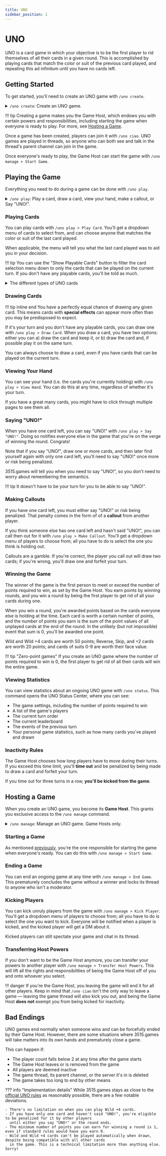 ```yaml
---
title: UNO
sidebar_position: 1
---
```


# UNO

UNO is a card game in which your objective is to be the first player to rid themselves of all their cards in a given
round. This is accomplished by playing cards that match the color or suit of the previous card played, and repeating
this ad infinitum until you have no cards left.

## Getting Started

To get started, you'll need to create an UNO game with `/uno create`.

<details>
    <summary><code>/uno create</code>: Create an UNO game.</summary>
    <h2><code>/uno create</code></h2>
    <p>Create an UNO game.</p>
    <h3>Options</h3>
    <ul>
        <li>
            <code>players</code> (number): The maximum number of players that can join your game (2-20). Defaults to
            20.
        </li>
        <li>
            <code>points</code> (number): The number of points required to win the game (0-1000). Defaults to 500.
        </li>
        <li>
            <code>timeout</code> (number): The number of seconds in which players have to move before being
            penalized (30-120). Defaults to 60.
        </li>
    </ul>
</details>

!!! tip
Creating a game makes you the Game Host, which endows you with certain powers and responsibilities, including starting
the game when everyone is ready to play. For more, see [Hosting a Game](#hosting-a-game).

Once a game has been created, players can join it with `/uno ciao`. UNO games are played in threads, so anyone
who can both see and talk in the thread's parent channel can join in the game.

Once everyone's ready to play, the Game Host can start the game with `/uno manage > Start Game`.

## Playing the Game

Everything you need to do during a game can be done with `/uno play`.

<details>
    <summary><code>/uno play</code>: Play a card, draw a card, view your hand, make a callout, or Say "UNO!".</summary>
    <h2><code>/uno play</code></h2>
    <p>Play a card, draw a card, view your hand, make a callout, or Say "UNO!".</p>
    <h3>Required Options</h3>
    <ul>
        <li><code>action</code> (choice): The action you want to perform.</li>
        <ul>
            <li><b>Choices</b>:</li>
            <ul>
                <li>Play Card</li>
                <li>Draw Card</li>
                <li>View Hand</li>
                <li>Make Callout</li>
                <li>Say "UNO!"</li>
            </ul>
        </ul>
    </ul>
</details>

### Playing Cards

You can play cards with `/uno play > Play Card`. You'll get a dropdown menu of cards to select from, and can
choose anyone that matches the color or suit of the last card played.

When applicable, the menu will tell you what the last card played was to aid you in your decision.

!!! tip
You can use the "Show Playable Cards" button to filter the card selection menu down to only the cards that can be
played on the current turn. If you don't have any playable cards, you'll be told as much.

<details>
    <summary>The different types of UNO cards</summary>
    <h2>Color Cards</h2>
    <p>
        Most UNO cards come in one of four different colors: <b>Red</b>, <b>Blue</b>, <b>Greeen</b>, and <b>Yellow</b>.
        Each of these colors comes in 13 different suits: <b>0</b>, <b>1</b>, <b>2</b>, <b>3</b>, <b>4</b>, <b>5</b>,
        <b> 6</b>, <b>7</b>, <b>8</b>, <b>9</b>, <b>Reverse</b>, <b>Skip</b>, and <b>+2</b>.
    </p>
    <p>
        When it's your turn, you can play any card that matches the color or suit of the last card played. For
        example,
        if the last card played was a Blue 4, you could play a Red 4, a Blue 5, or a Blue Reverse.
    </p>
    <p>
        <b>Reverse</b>, <b>Skip</b>, and <b>+2</b> have special effects when played:
        <ul>
            <li><b>Reverse</b>: Reverses the turn order.</li>
            <li><b>Skip</b>: Skips the next player's turn.</li>
            <li><b>+2</b>: Forces the next player to draw two cards and forfeit their turn.</li>
        </ul>
    </p>
    <h2>Wild Cards</h2>
    <p>
        <b>Wild</b> cards are special cards that can always be played regardless of the color or suit of the last card
        played. They also allow you to choose what the next color in play will be.
    </p>
    <p>
        <b>Wild +4</b> cards are Wild cards with the additional benefit of making the next player draw four cards
        and forfeit their turn. This is the most powerful card in the game, so if you have one, use it wisely!
    </p>
</details>

### Drawing Cards

!!! tip inline end
You have a perfectly equal chance of drawing any given card. This means cards with <b>special effects</b> can appear
more often than you may be predisposed to expect.

If it's your turn and you don't have any playable cards, you can draw one with `/uno play > Draw Card`. When you draw
a card, you have two options: either you can a) draw the card and keep it, or b) draw the card and, if possible
play it on the same turn.

You can always choose to draw a card, even if you have cards that can be played on the current turn.

### Viewing Your Hand

You can see your hand (i.e. the cards you're currently holding) with `/uno play > View Hand`. You can do this at
any time, regardless of whether it's your turn.

If you have a great many cards, you might have to click through multiple pages to see them all.

### Saying "UNO!"

When you have one card left, you can say "UNO!" with `/uno play > Say "UNO!"`. Doing so notifies everyone else in the
game that you're on the verge of winning the round. Congrats!

Note that if you say "UNO!", draw one or more cards, and then later find yourself again with only one card left, you'll
need to say "UNO!" once more or risk being penalized.

3515.games will tell you when you need to say "UNO!", so you don't need to worry about remembering the semantics.

!!! tip
It doesn't have to be your turn for you to be able to say "UNO!".

### Making Callouts

If you have one card left, you must either say "UNO!" or risk being penalized. That penalty comes in the form of
of a **callout** from another player.

If you think someone else has one card left and hasn't said "UNO!", you can call then out for it with
`/uno play > Make Callout`. You'll get a dropdown menu of players to choose from; all you have to do is select the one
you think is holding out.

Callouts are a gamble. If you're correct, the player you call out will draw two cards; if you're wrong, you'll draw
one and forfeit your turn.

### Winning the Game

The winner of the game is the first person to meet or exceed the number of points required to win, as set by the Game
Host. You earn points by winning rounds, and you win a round by being the first player to get rid of all your cards
during one.

When you win a round, you're awarded points based on the cards everyone else is holding at the time. Each card is worth
a certain number of points, and the number of points you earn is the sum of the point values of all unplayed cards
at the end of the round. In the unlikely (but not impossible) event that sum is 0, you'll be awarded one point.

Wild and Wild +4 cards are worth 50 points; Reverse, Skip, and +2 cards are worth 20 points; and cards of suits 0-9
are worth their face value.

!!! tip "Zero-point games"
If you create an UNO game where the number of points required to win is 0, the first player to get rid of all their
cards will win the entire game.

### Viewing Statistics

You can view statistics about an ongoing UNO game with `/uno status`. This command opens the UNO Status Center,
where you can see:

- The game settings, including the number of points required to win
- A list of the game's players
- The current turn order
- The current leaderboard
- The events of the previous turn
- Your personal game statistics, such as how many cards you've played and drawn

### Inactivity Rules

The Game Host chooses how long players have to move during their turns. If you exceed this time limit, you'll
**time out** and be penalized by being made to draw a card and forfeit your turn.

If you time out for three turns in a row, **you'll be kicked from the game**.

## Hosting a Game

When you create an UNO game, you become its **Game Host**. This grants you exclusive access to the `/uno manage`
command.

<details>
    <summary><code>/uno manage</code>: Manage an UNO game. Game Hosts only.</summary>
    <h2><code>/uno manage</code></h2>
    <p>Manage an UNO game. Game Hosts only.</p>
    <h3>Required Options</h3>
    <ul>
        <li><code>action</code> (choice): The action you want to perform.</li>
        <ul>
            <li><b>Choices</b>:</li>
            <ul>
                <li>Start Game</li>
                <li>End Game</li>
                <li>Kick Player</li>
                <li>Transfer Host Powers</li>
            </ul>
        </ul>
    </ul>
</details>

### Starting a Game

As mentioned [previously](#getting-started), you're the one responsible for starting the game when everyone's ready.
You can do this with `/uno manage > Start Game`.

### Ending a Game

You can end an ongoing game at any time with `/uno manage > End Game`. This prematurely concludes the game without
a winner and locks its thread to anyone who isn't a moderator.

### Kicking Players

You can kick unruly players from the game with `/uno manage > Kick Player`. You'll get a dropdown menu of players to
choose from; all you have to do is select the one you want to kick. Everyone will be notified when a player is kicked,
and the kicked player will get a DM about it.

Kicked players can still spectate your game and chat in its thread.

### Transferring Host Powers

If you don't want to be the Game Host anymore, you can transfer your powers to another player with
`/uno manage > Transfer Host Powers`. This will lift all the rights and responsibilities of being the Game Host off of
you and onto whoever you select.

!!! danger
If you're the Game Host, you leaving the game will end it for all other players. Keep in mind that `/uno ciao` isn't
the only way to leave a game — leaving the game thread will also kick you out, and being the Game Host **does not**
exempt you from being kicked for inactivity.

## Bad Endings

UNO games end normally when someone wins and can be forcefully ended by their Game Host. However, there are some
situations where 3515.games will take matters into its own hands and prematurely close a game.

This can happen if:

- The player count falls below 2 at any time after the game starts
- The Game Host leaves or is removed from the game
- All players are deemed inactive
- The game thread, its parent channel, or the server it's in is deleted
- The game takes too long to end by other means

??? info "Implementation details"
While 3515.games stays as close to the [official UNO rules](https://service.mattel.com/instruction_sheets/42001pr.pdf)
as reasonably possible, there are a few notable deviations.

    - There's no limitation on when you can play Wild +4 cards.
    - If you have only one card and haven't said "UNO!", you're eligible to be penalized for it by other players
      until either you say "UNO!" or the round ends.
    - The minimum number of points you can earn for winning a round is 1, even if standard rules would have you earn 0.
    - Wild and Wild +4 cards can't be played automatically when drawn, despite being compatible with all other cards
      in the game. This is a technical limitation more than anything else. Sorry!
